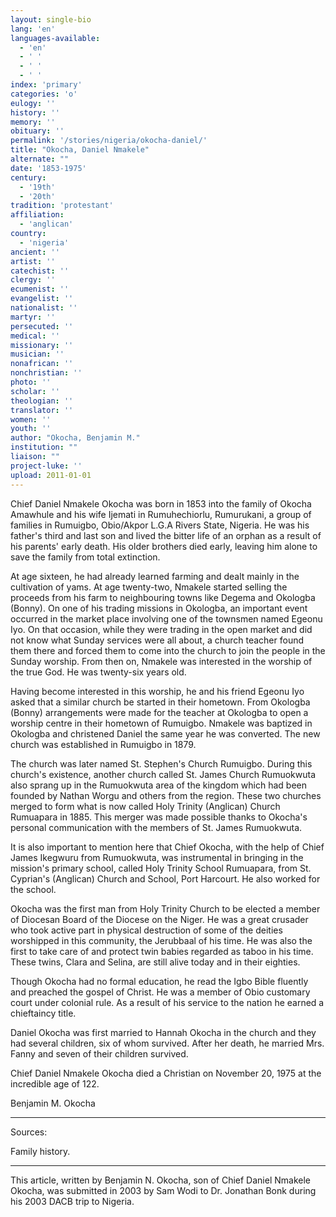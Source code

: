 ```yaml
---
layout: single-bio
lang: 'en'
languages-available:
  - 'en'
  - ' '
  - ' '
  - ' '
index: 'primary'
categories: 'o'
eulogy: ''
history: ''
memory: ''
obituary: ''
permalink: '/stories/nigeria/okocha-daniel/'
title: "Okocha, Daniel Nmakele"
alternate: ""
date: '1853-1975'
century:
  - '19th'
  - '20th'
tradition: 'protestant'
affiliation:
  - 'anglican'
country:
  - 'nigeria'
ancient: ''
artist: ''
catechist: ''
clergy: ''
ecumenist: ''
evangelist: ''
nationalist: ''
martyr: ''
persecuted: ''
medical: ''
missionary: ''
musician: ''
nonafrican: ''
nonchristian: ''
photo: ''
scholar: ''
theologian: ''
translator: ''
women: ''
youth: ''
author: "Okocha, Benjamin M."
institution: ""
liaison: ""
project-luke: ''
upload: 2011-01-01
---
```




Chief Daniel Nmakele Okocha was born in 1853 into the family of Okocha Amawhule and his wife Ijemati  in Rumuhechiorlu, Rumurukani, a group of families in Rumuigbo, Obio/Akpor L.G.A Rivers State, Nigeria.
He was his father's third and last son and lived the bitter life of an orphan as a result of his parents' early death. His older brothers died early, leaving him alone to save the family from total extinction.

At age  sixteen, he had already learned farming and dealt mainly in the cultivation of yams. At age twenty-two, Nmakele started selling the proceeds from his farm to neighbouring towns like  Degema and Okologba (Bonny). On one of his trading missions in Okologba, an important event occurred in the market place involving one of the townsmen named Egeonu Iyo. On that occasion, while they were trading in the open market and did not know what Sunday services were all about, a church teacher found them there and forced them to come into the church to join the  people in the Sunday worship.  From then on, Nmakele was  interested in the worship of the true God. He was twenty-six years old.

Having become interested in this worship, he and his friend Egeonu Iyo asked that a similar church be started in their hometown. From Okologba (Bonny) arrangements were made for the teacher at Okologba to open a worship centre in their hometown of Rumuigbo. Nmakele was baptized in Okologba and christened Daniel the same year he was converted. The new church was established in  Rumuigbo in 1879.

The church was later named St. Stephen's Church Rumuigbo. During this church's existence, another church called St. James Church Rumuokwuta also sprang up in the Rumuokwuta area of the kingdom which had been founded by Nathan Worgu and others from the region.  These two churches merged to form what is now called Holy Trinity (Anglican) Church Rumuapara in 1885.  This merger was made possible thanks to  Okocha's personal communication with the members of St. James Rumuokwuta.

It is also important to mention here that Chief Okocha, with the help of Chief James Ikegwuru from Rumuokwuta, was instrumental in bringing in the mission's primary school, called Holy Trinity School Rumuapara, from St. Cyprian's (Anglican) Church and School, Port Harcourt.  He also worked for the school.

Okocha was the first man from Holy Trinity Church to be elected a member of Diocesan Board of the Diocese on the Niger. He was a great crusader who took active part in physical destruction of some of the deities worshipped in this community, the Jerubbaal of his time. He was also the first to take care of and protect twin babies regarded as taboo in his time. These twins, Clara and Selina, are still alive today and in their eighties.

Though Okocha had no formal education, he read the Igbo Bible fluently and preached the gospel of Christ. He was a member of Obio customary court under colonial rule. As a result of his service to the nation he earned a chieftaincy title.

Daniel Okocha was first married to Hannah Okocha in the church and they had several children, six of whom survived. After her death, he married Mrs. Fanny and seven of their children survived.

Chief Daniel Nmakele Okocha died a Christian on November 20, 1975 at the incredible age of 122.

Benjamin M. Okocha

---

Sources:

Family history.

---

This article, written by Benjamin N. Okocha, son of Chief Daniel Nmakele Okocha, was submitted in 2003 by Sam Wodi to Dr. Jonathan Bonk during his 2003 DACB trip to Nigeria.
